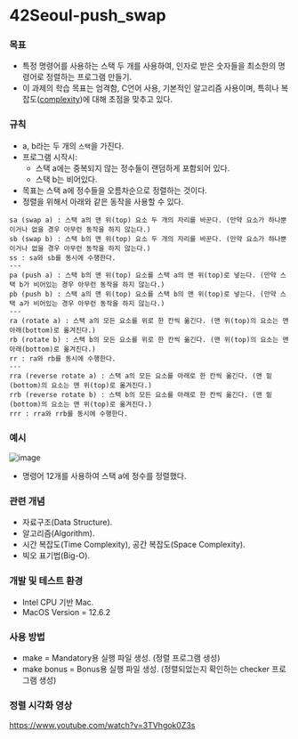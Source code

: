 # 42Seoul-push_swap
### 목표
- 특정 명령어를 사용하는 스택 두 개를 사용하여, 인자로 받은 숫자들을 최소한의 명령어로 정렬하는 프로그램 만들기.
- 이 과제의 학습 목표는 엄격함, C언어 사용, 기본적인 알고리즘 사용이며, 특히나 복잡도([complexity](https://en.wikipedia.org/wiki/Analysis_of_algorithms))에 대해 초점을 맞추고 있다.

### 규칙
- a, b라는 두 개의 ```스택```을 가진다.
- 프로그램 시작시:
  - 스택 a에는 중복되지 않는 정수들이 랜덤하게 포함되어 있다.
  - 스택 b는 비어있다.
- 목표는 스택 a에 정수들을 오름차순으로 정렬하는 것이다.
- 정렬을 위해서 아래와 같은 동작을 사용할 수 있다.
```
sa (swap a) : 스택 a의 맨 위(top) 요소 두 개의 자리를 바꾼다. (만약 요소가 하나뿐이거나 없을 경우 아무런 동작을 하지 않는다.)
sb (swap b) : 스택 b의 맨 위(top) 요소 두 개의 자리를 바꾼다. (만약 요소가 하나뿐이거나 없을 경우 아무런 동작을 하지 않는다.)
ss : sa와 sb를 동시에 수행한다.
---
pa (push a) : 스택 b의 맨 위(top) 요소를 스택 a의 맨 위(top)로 넣는다. (만약 스택 b가 비어있는 경우 아무런 동작을 하지 않는다.)
pb (push b) : 스택 a의 맨 위(top) 요소를 스택 b의 맨 위(top)로 넣는다. (만약 스택 a가 비어있는 경우 아무런 동작을 하지 않는다.)
---
ra (rotate a) : 스택 a의 모든 요소를 위로 한 칸씩 옮긴다. (맨 위(top)의 요소는 맨 아래(bottom)로 옮겨진다.)
rb (rotate b) : 스택 b의 모든 요소를 위로 한 칸씩 옮긴다. (맨 위(top)의 요소는 맨 아래(bottom)로 옮겨진다.)
rr : ra와 rb를 동시에 수행한다.
---
rra (reverse rotate a) : 스택 a의 모든 요소를 아래로 한 칸씩 옮긴다. (맨 밑(bottom)의 요소는 맨 위(top)로 옮겨진다.)
rrb (reverse rotate b) : 스택 b의 모든 요소를 아래로 한 칸씩 옮긴다. (맨 밑(bottom)의 요소는 맨 위(top)로 옮겨진다.)
rrr : rra와 rrb를 동시에 수행한다.
```

### 예시
![image](https://user-images.githubusercontent.com/67255013/218249775-49297774-feec-4b82-844d-41949b9d3934.png)
- 명령어 12개를 사용하여 스택 a에 정수를 정렬했다.

### 관련 개념
- 자료구조(Data Structure).
- 알고리즘(Algorithm).
- 시간 복잡도(Time Complexity), 공간 복잡도(Space Complexity).
- 빅오 표기법(Big-O).

### 개발 및 테스트 환경
- Intel CPU 기반 Mac.
- MacOS Version = 12.6.2

### 사용 방법
- make = Mandatory용 실행 파일 생성. (정렬 프로그램 생성)
- make bonus = Bonus용 실행 파일 생성. (정렬되었는지 확인하는 checker 프로그램 생성)

### 정렬 시각화 영상
https://www.youtube.com/watch?v=3TVhgok0Z3s
